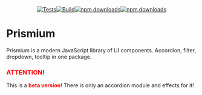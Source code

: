 <div style="display: flex; justify-content: center; align-items: center; flex-wrap: wrap;">
  <a href="https://github.com/koirodev/prismium/actions/workflows/test.yml">
    <img src="https://github.com/koirodev/prismium/workflows/Tests/badge.svg" alt="Tests" />
  </a>
  <a href="https://github.com/koirodev/prismium/actions/workflows/build.yml">
    <img src="https://github.com/koirodev/prismium/workflows/Build/badge.svg" alt="Build">
  </a>
  <a href="https://www.npmjs.com/package/prismium">
    <img src="https://img.shields.io/npm/dt/prismium?style=flat-square&color=red" alt="npm downloads">
  </a>
  <a href="https://www.npmjs.com/package/prismium">
    <img src="https://img.shields.io/npm/dw/prismium?style=flat-square&color=blue" alt="npm downloads">
  </a>
</div>

Prismium
========

Prismium is a modern JavaScript library of UI components. Accordion, filter, dropdown, tooltip in one package.

<h3 style="color: red;">ATTENTION!</h3>
This is a <b style="color: red;">beta version</b>! There is only an accordion module and effects for it!
